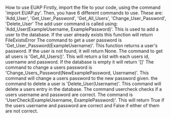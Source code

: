 How to use EUAP
Firstly, import the file to your code, using the command 'import EUAP.py'.
Then, you have 6 different commands to use. These are:
'Add_User', 'Get_User_Password', 'Get_All_Users', 'Change_User_Password', 'Delete_User'
The add user command is called using: 'Add_User(ExampleUsername, ExamplePassword)'. This is used to add a user to the database. If the user already exists this function will return FileExistsError
The command to get a user password is 'Get_User_Password(ExampleUsername)'. This function returns a user's password. If the user is not found, it will return None.
The command to get all users is 'Get_All_Users()'. This will return a list with each users id, username and password. If the database is empty it will return '[]'
The command to change a users password is 'Change_Users_Password(NewExamplePassword, Username)'. This command will change a users password to the new password given.
the command to delete a user is 'Delete_User(Username)'. This command will delete a users entry in the database.
The command usercheck checks if a users username and password are correct. The command is 'UserCheck(ExampleUsername, ExamplePassword)'. This will return True if the users username and password are correct and False if either of them are not correct.
